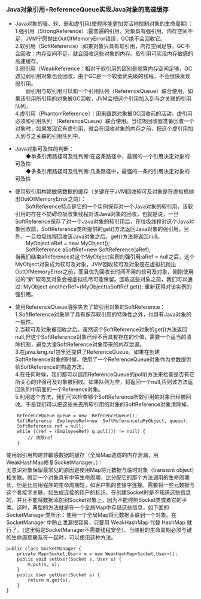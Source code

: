 ### Java对象引用+ReferenceQueue实现Java对象的高速缓存  
 * Java对象的强、软、弱和虚引用(使程序能更加灵活地控制对象的生命周期)：  
1.强引用（StrongReference）:最普遍的引用，对象具有强引用，内存空间不足，JVM宁愿抛出OutOfMemoryError错误，GC绝不会回收它。  
2.软引用（SoftReference）:如果对象只具有软引用，内存空间足够，GC不会回收；内存空间不足，就会回收这些对象的内存。软引用可实现内存敏感的高速缓存。  
3.弱引用（WeakReference：相对于软引用的区别是就算内存空间足够，GC遇见弱引用对象也会回收。由于GC是一个较低优先级的线程，不会很快发现弱引用。  
&emsp;&emsp;弱引用与软引用可以和一个引用队列（ReferenceQueue）联合使用，如果该引用所引用的对象被GC回收，JVM会把这个引用加入到与之关联的引用队列。  
4.虚引用（PhantomReference）：用来跟踪对象被GC回收前的活动，虚引用必须和引用队列 （ReferenceQueue）联合使用。当垃圾回收器准备回收一个对象时，如果发现它有虚引用，就会在回收对象的内存之前，把这个虚引用加入到与之关联的引用队列中。  
  
 * Java对象可及性的判断：   
&emsp;&emsp;◆单条引用路径可及性判断:在这条路径中，最弱的一个引用决定对象的可及性   
&emsp;&emsp;◆多条引用路径可及性判断:几条路径中，最强的一条的引用决定对象的可及性   
  
 * 使用软引用构建敏感数据的缓存（关键在于JVM回收软可及对象是在虚拟机抛出OutOfMemoryError之前）：  
&emsp;&emsp;SoftReference特点是它的一个实例保存对一个Java对象的软引用，该软引用的存在不妨碍垃圾收集线程对该Java对象的回收。也就是说，一旦SoftReference保存了对一个Java对象的软引用后，在垃圾线程对这个Java对象回收前，SoftReference类所提供的get()方法返回Java对象的强引用。另外，一旦垃圾线程回收该Java对象之后，get()方法将返回null。  
&emsp;&emsp;MyObject aRef = new  MyObject();  
&emsp;&emsp;SoftReference aSoftRef=new SoftReference(aRef);  
当我们结束aReference对这个MyObject实例的强引用:aRef = null之后，这个MyObject对象成为软可及对象，JVM回收软可及对象是在虚拟机抛出OutOfMemoryError之前，而且优先回收长时间不用的软可及对象，刚刚使用过的“新”软可反对象会被虚拟机尽可能保留。回收这些对象之前，我们可以通过: MyObject anotherRef=(MyObject)aSoftRef.get(); 重新获得对该实例的强引用。  
  
 * 使用ReferenceQueue清除失去了软引用对象的SoftReference：   
1.SoftReference对象除了具有保存软引用的特殊性之外，也具有Java对象的一般性。   
2.当软可及对象被回收之后，虽然这个SoftReference对象的get()方法返回null,但这个SoftReference对象已经不再具有存在的价值，需要一个适当的清除机制，避免大量SoftReference对象带来的内存泄漏。    
3.在java.lang.ref包里还提供了ReferenceQueue。如果在创建SoftReference对象的时候，使用了一个ReferenceQueue对象作为参数提供给SoftReference的构造方法。     
4.在任何时候，我们都可以调用ReferenceQueue的poll()方法来检查是否有它所关心的非强可及对象被回收。如果队列为空，将返回一个null,否则该方法返回队列中前面的一个Reference对象。     
5.利用这个方法，我们可以检查哪个SoftReference所软引用的对象已经被回收。于是我们可以把这些失去所软引用的对象的SoftReference对象清除掉。  
```angular2html
    ReferenceQueue queue = new  ReferenceQueue();  
    SoftReference  EmployeeRef=new  SoftReference(aMyObject, queue);  
    SoftReference ref = null;  
    while ((ref = (EmployeeRef) q.poll()) != null) {  
        // 清除ref  
    }  

```
  
使用弱引用构建非敏感数据的缓存（全局Map造成的内存泄漏，用WeakHashMap修复SocketManager。）：  
无意识对象保留最常见的原因是使用Map将元数据与临时对象（transient object）相关联。假定一个对象具有中等生命周期，比分配它的那个方法调用的生命周期长，但是比应用程序的生命周期短，如客户机的套接字连接。需要将一些元数据与这个套接字关联，如生成连接的用户的标识。在创建Socket时是不知道这些信息的，并且不能将数据添加到Socket对象上，因为不能控制Socket类或者它的子类。这时，典型的方法就是在一个全局Map中存储这些信息，如下面的SocketManager类所示：使用一个全局Map将元数据关联到一个对象。在 SocketManager 中防止泄漏很容易，只要用 WeakHashMap 代替 HashMap 就行了。（这里假定SocketManager不需要线程安全）。当映射的生命周期必须与键的生命周期联系在一起时，可以使用这种方法。  
```angular2html
public class SocketManager {  
    private Map<Socket,User> m = new WeakHashMap<Socket,User>();  
    public void setUser(Socket s, User u) {  
        m.put(s, u);  
    }  
    public User getUser(Socket s) {  
        return m.get(s);  
    }  
}
```
